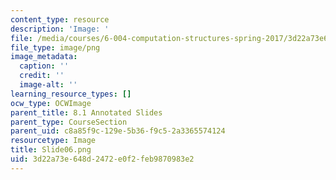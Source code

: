 ```yaml
---
content_type: resource
description: 'Image: '
file: /media/courses/6-004-computation-structures-spring-2017/3d22a73e648d2472e0f2feb9870983e2_Slide06.png
file_type: image/png
image_metadata:
  caption: ''
  credit: ''
  image-alt: ''
learning_resource_types: []
ocw_type: OCWImage
parent_title: 8.1 Annotated Slides
parent_type: CourseSection
parent_uid: c8a85f9c-129e-5b36-f9c5-2a3365574124
resourcetype: Image
title: Slide06.png
uid: 3d22a73e-648d-2472-e0f2-feb9870983e2
---
```

